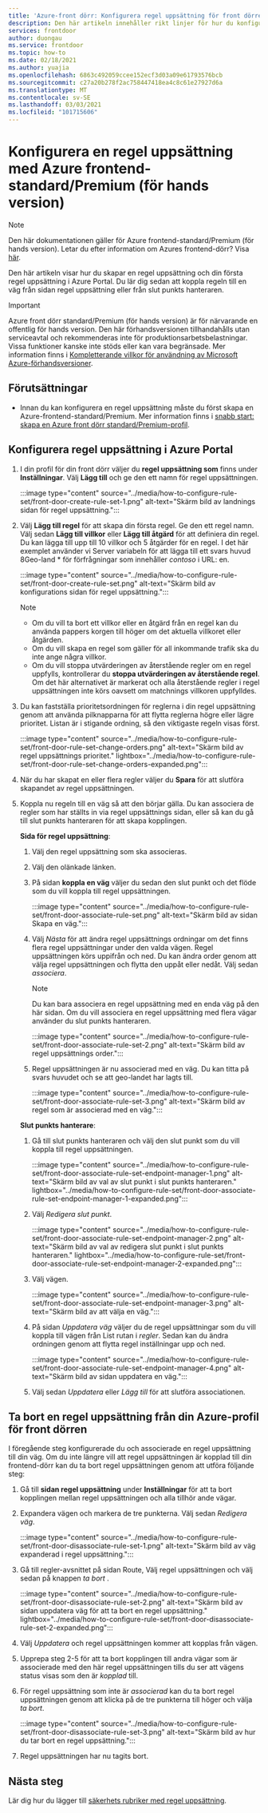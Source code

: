 ```yaml
---
title: 'Azure-front dörr: Konfigurera regel uppsättning för front dörren'
description: Den här artikeln innehåller rikt linjer för hur du konfigurerar en regel uppsättning.
services: frontdoor
author: duongau
ms.service: frontdoor
ms.topic: how-to
ms.date: 02/18/2021
ms.author: yuajia
ms.openlocfilehash: 6863c492059ccee152ecf3d03a09e61793576bcb
ms.sourcegitcommit: c27a20b278f2ac758447418ea4c8c61e27927d6a
ms.translationtype: MT
ms.contentlocale: sv-SE
ms.lasthandoff: 03/03/2021
ms.locfileid: "101715606"
---
```

# <a name="configure-a-rule-set-with-azure-front-door-standardpremium-preview"></a>Konfigurera en regel uppsättning med Azure frontend-standard/Premium (för hands version)

> [!Note]
> Den här dokumentationen gäller för Azure frontend-standard/Premium (för hands version). Letar du efter information om Azures frontend-dörr? Visa [här](../front-door-overview.md).

Den här artikeln visar hur du skapar en regel uppsättning och din första regel uppsättning i Azure Portal. Du lär dig sedan att koppla regeln till en väg från sidan regel uppsättning eller från slut punkts hanteraren.

> [!IMPORTANT]
> Azure front dörr standard/Premium (för hands version) är för närvarande en offentlig för hands version.
> Den här förhandsversionen tillhandahålls utan serviceavtal och rekommenderas inte för produktionsarbetsbelastningar. Vissa funktioner kanske inte stöds eller kan vara begränsade.
> Mer information finns i [Kompletterande villkor för användning av Microsoft Azure-förhandsversioner](https://azure.microsoft.com/support/legal/preview-supplemental-terms/).

## <a name="prerequisites"></a>Förutsättningar

* Innan du kan konfigurera en regel uppsättning måste du först skapa en Azure-frontend-standard/Premium. Mer information finns i [snabb start: skapa en Azure front dörr standard/Premium-profil](create-front-door-portal.md).

## <a name="configure-rule-set-in-azure-portal"></a>Konfigurera regel uppsättning i Azure Portal

1. I din profil för din front dörr väljer du **regel uppsättning som** finns under **Inställningar**. Välj **Lägg till** och ge den ett namn för regel uppsättningen.

   :::image type="content" source="../media/how-to-configure-rule-set/front-door-create-rule-set-1.png" alt-text="Skärm bild av landnings sidan för regel uppsättning.":::
    
1. Välj **Lägg till regel** för att skapa din första regel. Ge den ett regel namn. Välj sedan **Lägg till villkor** eller **Lägg till åtgärd** för att definiera din regel. Du kan lägga till upp till 10 villkor och 5 åtgärder för en regel. I det här exemplet använder vi Server variabeln för att lägga till ett svars huvud 8Geo-land * för förfrågningar som innehåller *contoso* i URL: en.

   :::image type="content" source="../media/how-to-configure-rule-set/front-door-create-rule-set.png" alt-text="Skärm bild av konfigurations sidan för regel uppsättning.":::
    
    > [!NOTE]
    > * Om du vill ta bort ett villkor eller en åtgärd från en regel kan du använda pappers korgen till höger om det aktuella villkoret eller åtgärden.
    > * Om du vill skapa en regel som gäller för all inkommande trafik ska du inte ange några villkor.
    > * Om du vill stoppa utvärderingen av återstående regler om en regel uppfylls, kontrollerar du **stoppa utvärderingen av återstående regel**. Om det här alternativet är markerat och alla återstående regler i regel uppsättningen inte körs oavsett om matchnings villkoren uppfylldes.  

1. Du kan fastställa prioritetsordningen för reglerna i din regel uppsättning genom att använda pilknapparna för att flytta reglerna högre eller lägre prioritet. Listan är i stigande ordning, så den viktigaste regeln visas först.

   :::image type="content" source="../media/how-to-configure-rule-set/front-door-rule-set-change-orders.png" alt-text="Skärm bild av regel uppsättnings prioritet." lightbox="../media/how-to-configure-rule-set/front-door-rule-set-change-orders-expanded.png":::

1. När du har skapat en eller flera regler väljer du **Spara** för att slutföra skapandet av regel uppsättningen.

1. Koppla nu regeln till en väg så att den börjar gälla. Du kan associera de regler som har ställts in via regel uppsättnings sidan, eller så kan du gå till slut punkts hanteraren för att skapa kopplingen.
 
    **Sida för regel uppsättning**: 
    
    1. Välj den regel uppsättning som ska associeras.
    
    1. Välj den  olänkade länken.
     

    1. På sidan **koppla en väg** väljer du sedan den slut punkt och det flöde som du vill koppla till regel uppsättningen. 
    
        :::image type="content" source="../media/how-to-configure-rule-set/front-door-associate-rule-set.png" alt-text="Skärm bild av sidan Skapa en väg.":::    
        
    1. Välj *Nästa* för att ändra regel uppsättnings ordningar om det finns flera regel uppsättningar under den valda vägen. Regel uppsättningen körs uppifrån och ned. Du kan ändra order genom att välja regel uppsättningen och flytta den uppåt eller nedåt. Välj sedan *associera*.
    
        > [!Note]
        > Du kan bara associera en regel uppsättning med en enda väg på den här sidan. Om du vill associera en regel uppsättning med flera vägar använder du slut punkts hanteraren.
    
        :::image type="content" source="../media/how-to-configure-rule-set/front-door-associate-rule-set-2.png" alt-text="Skärm bild av regel uppsättnings order.":::
    
    1. Regel uppsättningen är nu associerad med en väg. Du kan titta på svars huvudet och se att geo-landet har lagts till.
    
        :::image type="content" source="../media/how-to-configure-rule-set/front-door-associate-rule-set-3.png" alt-text="Skärm bild av regel som är associerad med en väg.":::

   **Slut punkts hanterare**: 
    
    1. Gå till slut punkts hanteraren och välj den slut punkt som du vill koppla till regel uppsättningen.
    
        :::image type="content" source="../media/how-to-configure-rule-set/front-door-associate-rule-set-endpoint-manager-1.png" alt-text="Skärm bild av val av slut punkt i slut punkts hanteraren." lightbox="../media/how-to-configure-rule-set/front-door-associate-rule-set-endpoint-manager-1-expanded.png":::

    1. Välj *Redigera slut punkt*.  
    
        :::image type="content" source="../media/how-to-configure-rule-set/front-door-associate-rule-set-endpoint-manager-2.png" alt-text="Skärm bild av val av redigera slut punkt i slut punkts hanteraren." lightbox="../media/how-to-configure-rule-set/front-door-associate-rule-set-endpoint-manager-2-expanded.png":::

    1. Välj vägen. 
    
         :::image type="content" source="../media/how-to-configure-rule-set/front-door-associate-rule-set-endpoint-manager-3.png" alt-text="Skärm bild av att välja en väg.":::
    
    1. På sidan *Uppdatera väg* väljer du de regel uppsättningar som du vill koppla till vägen från List rutan i *regler*. Sedan kan du ändra ordningen genom att flytta regel inställningar upp och ned. 
    
        :::image type="content" source="../media/how-to-configure-rule-set/front-door-associate-rule-set-endpoint-manager-4.png" alt-text="Skärm bild av sidan uppdatera en väg.":::
    
    1. Välj sedan *Uppdatera* eller *Lägg till* för att slutföra associationen.

## <a name="delete-a-rule-set-from-your-azure-front-door-profile"></a>Ta bort en regel uppsättning från din Azure-profil för front dörren

I föregående steg konfigurerade du och associerade en regel uppsättning till din väg. Om du inte längre vill att regel uppsättningen är kopplad till din frontend-dörr kan du ta bort regel uppsättningen genom att utföra följande steg:

1. Gå till **sidan regel uppsättning** under **Inställningar** för att ta bort kopplingen mellan regel uppsättningen och alla tillhör ande vägar.

1. Expandera vägen och markera de tre punkterna. Välj sedan *Redigera väg*.

   :::image type="content" source="../media/how-to-configure-rule-set/front-door-disassociate-rule-set-1.png" alt-text="Skärm bild av väg expanderad i regel uppsättning.":::

1. Gå till regler-avsnittet på sidan Route, Välj regel uppsättningen och välj sedan på knappen *ta bort* . 

   :::image type="content" source="../media/how-to-configure-rule-set/front-door-disassociate-rule-set-2.png" alt-text="Skärm bild av sidan uppdatera väg för att ta bort en regel uppsättning." lightbox="../media/how-to-configure-rule-set/front-door-disassociate-rule-set-2-expanded.png":::

1. Välj *Uppdatera* och regel uppsättningen kommer att kopplas från vägen.

1. Upprepa steg 2-5 för att ta bort kopplingen till andra vägar som är associerade med den här regel uppsättningen tills du ser att vägens status visas som den är *kopplad* till.

1. För regel uppsättning som inte är *associerad* kan du ta bort regel uppsättningen genom att klicka på de tre punkterna till höger och välja *ta bort*. 

   :::image type="content" source="../media/how-to-configure-rule-set/front-door-disassociate-rule-set-3.png" alt-text="Skärm bild av hur du tar bort en regel uppsättning.":::

1. Regel uppsättningen har nu tagits bort.

## <a name="next-steps"></a>Nästa steg

Lär dig hur du lägger till [säkerhets rubriker med regel uppsättning](how-to-add-security-headers.md).
